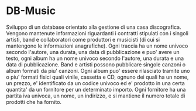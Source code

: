 # DB-Music
Sviluppo di un database orientato alla gestione di una casa discografica. 
Vengono mantenute informazioni riguardanti i contratti stipulati con i singoli artisti, band e collaboratori come produttori e musicisti (di cui si mantengono le informazioni anagrafiche). Ogni traccia ha un nome univoco secondo l'autore, una durata, una data di pubblicazione e puo' avere un testo, ogni album ha un nome univoco secondo l'autore, una durata e una data di pubblicazione. Band e artisti possono pubblicare singole canzoni o album formati da piu' canzoni. Ogni album puo' essere rilasciato tramite uno o piu' formati fisici quali vinile, cassetta e CD, ognuno dei quali ha un nome, un prezzo, e' identificato da un codice univoco ed e' prodotto in una certa quantita' da un fornitore per un determinato importo. Ogni fornitore ha una partita iva univoca, un nome, un indirizzo, e si mantiene il numero totale di prodotti che ha fornito.